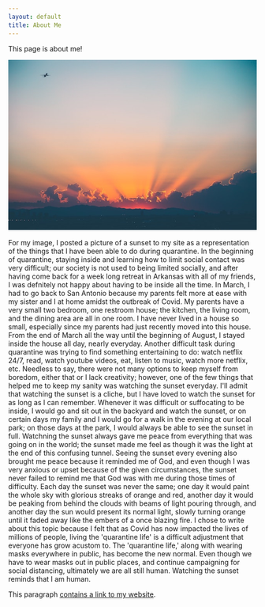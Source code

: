 ```yaml
---
layout: default
title: About Me
---
```


This page is about me!

![sunset](jakob-owens-uWbRcJSJLV8-unsplash.jpg)

For my image, I posted a picture of a sunset to my site as a representation of the things that I have been able to do during quarantine.
In the beginning of quarantine, staying inside and learning how to limit social contact was very difficult; our society is not used
to being limited socially, and after having come back for a week long retreat in Arkansas with all of my friends, I was defnitely not
happy about having to be inside all the time. In March, I had to go back to San Antonio because my parents felt more at ease with my sister 
and I at home amidst the outbreak of Covid. My parents have a very small two bedroom, one restroom house; the kitchen, the living room, and the 
dining area are all in one room. I have never lived in a house so small, especially since my parents had just recently moved into this house. 
From the end of March all the way until the beginning of August, I stayed inside the house all day, nearly everyday. Another difficult task during
quarantine was trying to find something entertaining to do: watch netflix 24/7, read, watch youtube videos, eat, listen to music, watch more netflix,
etc. Needless to say, there were not many options to keep myself from boredom, either that or I lack creativity; however, one of the few things that 
helped me to keep my sanity was watching the sunset everyday. I'll admit that watching the sunset is a cliche, but I have loved to watch the sunset for 
as long as I can remember. Whenever it was difficult or suffocating to be inside, I would go and sit out in the backyard and watch the sunset, or on
certain days my family and I would go for a walk in the evening at our local park; on those days at the park, I would always be able to see the
sunset in full. Watchning the sunset always gave me peace from everything that was going on in the world; the sunset made me feel as though it was
the light at the end of this confusing tunnel. Seeing the sunset every evening also brought me peace because it reminded me of God, and even though I was 
very anxious or upset because of the given circumstances, the sunset never failed to remind me that God was with me during those times of difficulty. Each day
the sunset was never the same; one day it would paint the whole sky with glorious streaks of orange and red, another day it would be peaking from behind the
clouds with beams of light pouring through, and another day the sun would present its normal light, slowly turning orange until it faded away like the embers
of a once blazing fire. I chose to write about this topic because I felt that as Covid has now impacted the lives of millions of people, living the 'quarantine
life' is a difficult adjustment that everyone has grow acustom to. The 'quarantine life,' along with wearing masks everywhere in public, has become the new 
normal. Even though we have to wear masks out in public places, and continue campaigning for social distancing, ultimately we are all still human. Watching
the sunset reminds that I am human.

This paragraph [contains a link to my website](thesunsetshop.com/blogs/sunset-blog).
